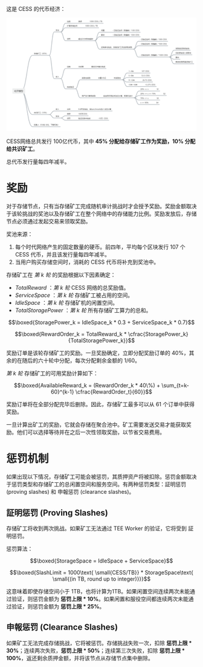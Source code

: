 这是 CESS 的代币经济：

![CESS 代币经济](../assets/storage-node/reward/tokenomics-v1.png)

CESS网络总共发行 100亿代币，其中 **45% 分配给存储矿工作为奖励，10% 分配给共识矿工**。

总代币发行量每四年减半。

# 奖励

对于存储节点，只有当存储矿工完成随机审计挑战时才会授予奖励。奖励金额取决于该轮挑战的奖池以及存储矿工在整个网络中的存储能力比例。奖励发放后，存储节点必须通过发起交易来领取奖励。

奖池来源：

1. 每个时代网络产生的固定数量的硬币。前四年，平均每个区块发行 107 个 CESS 代币，并且该发行量每四年减半。
2. 当用户购买存储空间时，消耗的 CESS 代币将补充到奖池中。

存储矿工在 *第 k 轮* 的奖励根据以下因素确定：

- *TotalReward* ：*第 k 轮* CESS 网络的总奖励值。
- *ServiceSpace* ：*第 k 轮* 存储矿工被占用的空间。
- *IdleSpace* ：*第 k 轮* 存储矿机的闲置空间。
- *TotalStoragePower* ：*第 k 轮* 所有存储矿工算力的总和。

$$\boxed{StoragePower_k = IdleSpace_k * 0.3 + ServiceSpace_k * 0.7}$$

$$\boxed{RewardOrder_k = TotalReward_k * \cfrac{StoragePower_k}{TotalStoragePower_k}}$$

奖励订单是该轮存储矿工的奖励。一旦奖励确定，立即分配奖励订单的 40%，其余的在随后的六十轮中分配，每次分配剩余金额的 1/60。

*第 k 轮* 存储矿工的可用奖励计算如下：

$$\boxed{AvailableReward_k = (RewardOrder_k * 40\%) + \sum_{t=k-60}^{k-1} \cfrac{RewardOrder_t}{60}}$$

奖励订单将在全部分配完毕后删除。因此，存储矿工最多可以从 61 个订单中获得奖励。

一旦计算出矿工的奖励，它就会存储在聚合池中。矿工需要发送交易才能获取奖励。他们可以选择等待并在之后一次性领取奖励，以节省交易费用。

# 惩罚机制

如果出现以下情况，存储矿工可能会被惩罚，其质押资产将被扣除。惩罚金额取决于惩罚类型和存储矿工的总闲置空间和服务空间。有两种惩罚类型：証明惩罚 (proving slashes) 和 申報惩罚 (clearance slashes)。

## 証明惩罚 (Proving Slashes)

存储矿工将收到两次挑战。如果矿工无法通过 TEE Worker 的验证，它将受到 証明惩罚。

惩罚算法：

$$\boxed{StorageSpace = IdleSpace + ServiceSpace}$$

$$\boxed{SlashLimit = 1000\text{ \small{CESS/TB}} * StorageSpace\text{ \small{(in TB, round up to integer)}}}$$

这意味着即使存储空间小于 1TB，也将计算为1TB。如果闲置空间连续两次未能通过验证，则惩罚金额为 **惩罚上限 * 10%**。如果闲置和服役空间都连续两次未能通过验证，则惩罚金额为 **惩罚上限 * 25%**。

## 申報惩罚 (Clearance Slashes)

如果矿工无法完成存储挑战，它将被惩罚。存储挑战失败一次，扣除 **惩罚上限 * 30%**；连续两次失败，**惩罚上限 * 50%**；连续第三次失败，扣除 **惩罚上限 * 100%**，返还剩余质押金额，并将该节点从存储节点集中删除。
